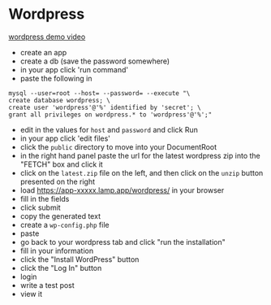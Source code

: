 # Wordpress

[wordpress demo video](https://www.youtube.com/watch?v=8j2Ev1hX4ys)

- create an app
- create a db (save the password somewhere)
- in your app click 'run command'
- paste the following in
```
mysql --user=root --host= --password= --execute "\
create database wordpress; \
create user 'wordpress'@'%' identified by 'secret'; \
grant all privileges on wordpress.* to 'wordpress'@'%';"
```
- edit in the values for `host` and `password` and click Run
- in your app click 'edit files'
- click the `public` directory to move into your DocumentRoot
- in the right hand panel paste the url for the latest wordpress zip into the "FETCH" box and click it
- click on the `latest.zip` file on the left, and then click on the `unzip` button presented on the right
- load https://app-xxxxx.lamp.app/wordpress/ in your browser
- fill in the fields
- click submit
- copy the generated text
- create a `wp-config.php` file
- paste
- go back to your wordpress tab and click "run the installation"
- fill in your information
- click the "Install WordPress" button
- click the "Log In" button
- login
- write a test post
- view it
